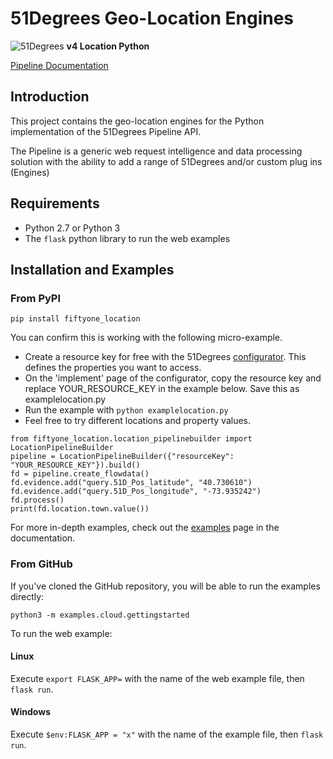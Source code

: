 # 51Degrees Geo-Location Engines

![51Degrees](https://51degrees.com/DesktopModules/FiftyOne/Distributor/Logo.ashx?utm_source=github&utm_medium=repository&utm_content=readme_main&utm_campaign=python-open-source) 
**v4 Location Python**

[Pipeline Documentation](https://51degrees.com/documentation/4.1/index.html "Complete documentation")

## Introduction

This project contains the geo-location engines for the Python implementation of the 51Degrees Pipeline API.

The Pipeline is a generic web request intelligence and data processing solution with the ability to add a range of 51Degrees and/or custom plug ins (Engines) 

## Requirements

* Python 2.7 or Python 3
* The `flask` python library to run the web examples

## Installation and Examples

### From PyPI

`pip install fiftyone_location`

You can confirm this is working with the following micro-example.

* Create a resource key for free with the 51Degrees [configurator](https://configure.51degrees.com/6CTsmbPx). This defines the properties you want to access.
* On the 'implement' page of the configurator, copy the resource key and replace YOUR_RESOURCE_KEY in the example below. Save this as examplelocation.py
* Run the example with `python examplelocation.py`
* Feel free to try different locations and property values.

```
from fiftyone_location.location_pipelinebuilder import LocationPipelineBuilder
pipeline = LocationPipelineBuilder({"resourceKey": "YOUR_RESOURCE_KEY"}).build()
fd = pipeline.create_flowdata()
fd.evidence.add("query.51D_Pos_latitude", "40.730610")
fd.evidence.add("query.51D_Pos_longitude", "-73.935242")
fd.process()
print(fd.location.town.value())
```

For more in-depth examples, check out the [examples](https://51degrees.com/documentation/4.1/_examples__reverse_geocoding__index.html) page in the documentation.

### From GitHub

If you've cloned the GitHub repository, you will be able to run the examples directly:

`python3 -m examples.cloud.gettingstarted`

To run the web example:

#### Linux

Execute `export FLASK_APP=` with the name of the web example file, then `flask run`.

#### Windows

Execute `$env:FLASK_APP = "x"` with the name of the example file, then `flask run`.
